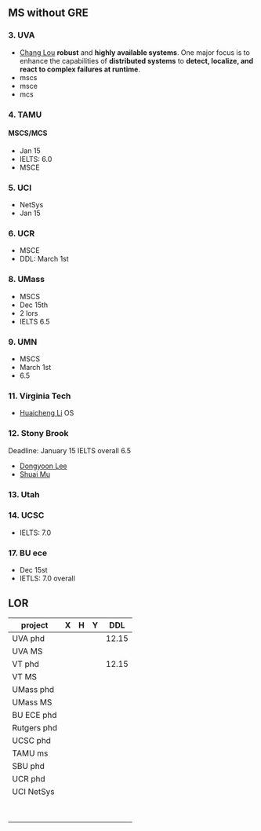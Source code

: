 ## MS without GRE
### 3. UVA
- [Chang Lou](https://changlousys.github.io/about/) **robust** and **highly available systems**. One major focus is to enhance the capabilities of **distributed systems** to **detect, localize, and react to complex failures at runtime**.
- mscs
- msce
- mcs
### 4. TAMU 
#### MSCS/MCS
- Jan 15
- IELTS: 6.0
- MSCE
### 5. UCI
- NetSys
- Jan 15
### 6. UCR
- MSCE
- DDL: March 1st
### 8. UMass
- MSCS
- Dec 15th
- 2 lors
- IELTS 6.5
### 9. UMN
- MSCS
- March 1st
- 6.5
### 11. Virginia Tech
- [Huaicheng Li](https://huaicheng.github.io/) OS
### 12. Stony Brook
Deadline: January 15
IELTS overall 6.5
- [Dongyoon Lee](https://www3.cs.stonybrook.edu/~dongyoon/students.html)
- [Shuai Mu](mpaxos.com)
### 13. Utah
### 14. UCSC
- IELTS: 7.0
### 17. BU ece
- Dec 15st
- IETLS: 7.0 overall

## LOR
|project|X|H|Y|DDL|
|---|---|---|---|---|
|UVA phd||||12.15|
|UVA MS|||||
|VT phd||||12.15|
|VT MS|||||
|UMass phd|||||
|UMass MS|||||
|BU ECE phd|||||
|Rutgers phd|||||
|UCSC phd|||||
|TAMU ms|||||
|SBU phd|||||
|UCR phd|||||
|UCI NetSys|||||
||||
||||
||||
||||
||||
||||
||||
||||